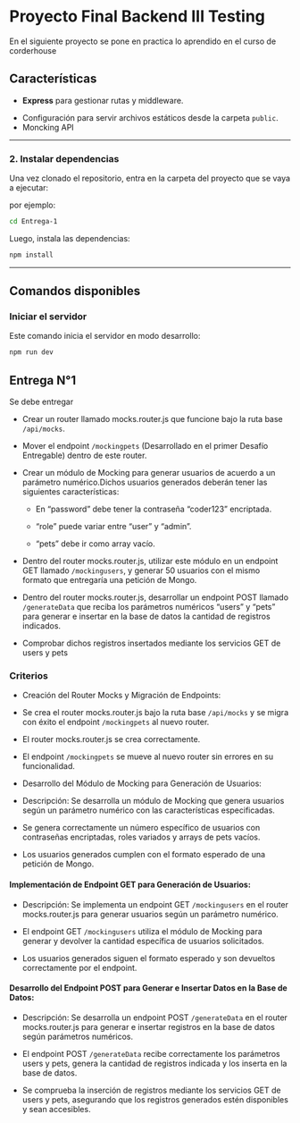 # Proyecto Final Backend III Testing
En el siguiente proyecto se pone en practica lo aprendido en el curso de corderhouse
## Características

- **Express** para gestionar rutas y middleware.
<!-- - **Handlebars** como motor de plantillas para renderizar vistas dinámicas. -->
- Configuración para servir archivos estáticos desde la carpeta `public`.
- Moncking API

---

### 2. Instalar dependencias

Una vez clonado el repositorio, entra en la carpeta del proyecto que se vaya a ejecutar:

por ejemplo: 
```bash
cd Entrega-1
```

Luego, instala las dependencias:

```bash
npm install
```

---

## Comandos disponibles

### Iniciar el servidor

Este comando inicia el servidor en modo desarrollo:

```bash
npm run dev
```

## Entrega N°1
Se debe entregar
* Crear un router llamado mocks.router.js que funcione bajo la ruta base `/api/mocks`.

* Mover el endpoint `/mockingpets` (Desarrollado en el primer Desafío Entregable) dentro de este router.

* Crear un módulo de Mocking para generar usuarios de acuerdo a un parámetro numérico.Dichos usuarios generados deberán tener las siguientes características: 
    * En “password” debe tener la contraseña “coder123” encriptada.

    * “role” puede variar entre “user” y “admin”.

    * “pets” debe ir como array vacío.

* Dentro del router mocks.router.js, utilizar este módulo en un endpoint GET llamado `/mockingusers`, y generar 50 usuarios con el mismo formato que entregaría una petición de Mongo.

* Dentro del router mocks.router.js, desarrollar un endpoint POST llamado `/generateData` que reciba los parámetros numéricos “users” y “pets” para generar e insertar en la base de datos la cantidad de registros indicados.

* Comprobar dichos registros insertados mediante los servicios GET de users y pets

### Criterios
* Creación del Router Mocks y Migración de Endpoints:

* Se crea el router mocks.router.js bajo la ruta base `/api/mocks` y se migra con éxito el endpoint `/mockingpets` al nuevo router.

* El router mocks.router.js se crea correctamente.

* El endpoint `/mockingpets` se mueve al nuevo router sin errores en su funcionalidad.

* Desarrollo del Módulo de Mocking para Generación de Usuarios:

* Descripción: Se desarrolla un módulo de Mocking que genera usuarios según un parámetro numérico con las características especificadas.

* Se genera correctamente un número específico de usuarios con contraseñas encriptadas, roles variados y arrays de pets vacíos.

* Los usuarios generados cumplen con el formato esperado de una petición de Mongo.

#### Implementación de Endpoint GET para Generación de Usuarios:
* Descripción: Se implementa un endpoint GET `/mockingusers` en el router mocks.router.js para generar usuarios según un parámetro numérico.

* El endpoint GET `/mockingusers` utiliza el módulo de Mocking para generar y devolver la cantidad específica de usuarios solicitados.

* Los usuarios generados siguen el formato esperado y son devueltos correctamente por el endpoint.

#### Desarrollo del Endpoint POST para Generar e Insertar Datos en la Base de Datos:

* Descripción: Se desarrolla un endpoint POST `/generateData` en el router mocks.router.js para generar e insertar registros en la base de datos según parámetros numéricos.

* El endpoint POST `/generateData` recibe correctamente los parámetros users y pets, genera la cantidad de registros indicada y los inserta en la base de datos.

* Se comprueba la inserción de registros mediante los servicios GET de users y pets, asegurando que los registros generados estén disponibles y sean accesibles.
